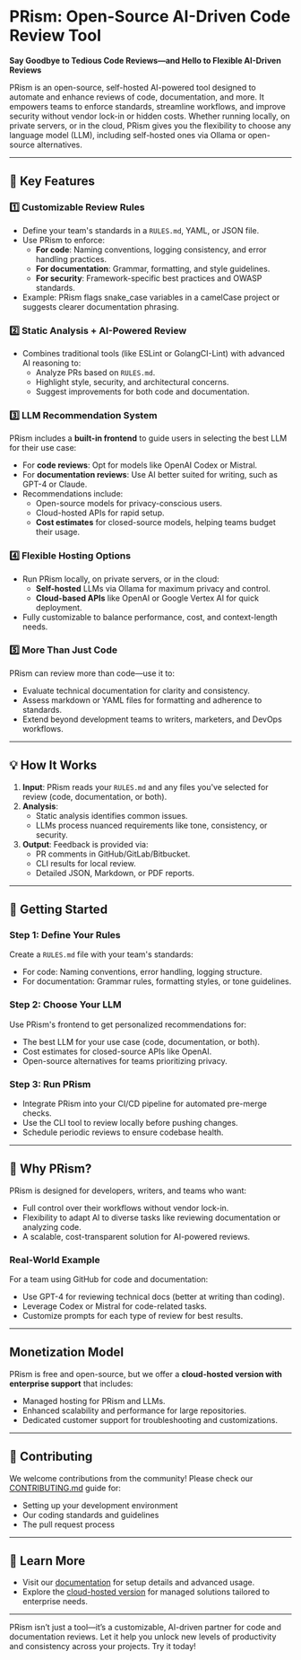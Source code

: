 # PRism: Open-Source AI-Driven Code Review Tool

**Say Goodbye to Tedious Code Reviews—and Hello to Flexible AI-Driven Reviews**

PRism is an open-source, self-hosted AI-powered tool designed to automate and enhance reviews of code, documentation, and more. It empowers teams to enforce standards, streamline workflows, and improve security without vendor lock-in or hidden costs. Whether running locally, on private servers, or in the cloud, PRism gives you the flexibility to choose any language model (LLM), including self-hosted ones via Ollama or open-source alternatives.

---

## **🌟 Key Features**

### 1️⃣ **Customizable Review Rules**
- Define your team's standards in a `RULES.md`, YAML, or JSON file.
- Use PRism to enforce:
  - **For code**: Naming conventions, logging consistency, and error handling practices.
  - **For documentation**: Grammar, formatting, and style guidelines.
  - **For security**: Framework-specific best practices and OWASP standards.
- Example: PRism flags snake_case variables in a camelCase project or suggests clearer documentation phrasing.

### 2️⃣ **Static Analysis + AI-Powered Review**
- Combines traditional tools (like ESLint or GolangCI-Lint) with advanced AI reasoning to:
  - Analyze PRs based on `RULES.md`.
  - Highlight style, security, and architectural concerns.
  - Suggest improvements for both code and documentation.

### 3️⃣ **LLM Recommendation System**
PRism includes a **built-in frontend** to guide users in selecting the best LLM for their use case:
- For **code reviews**: Opt for models like OpenAI Codex or Mistral.
- For **documentation reviews**: Use AI better suited for writing, such as GPT-4 or Claude.
- Recommendations include:
  - Open-source models for privacy-conscious users.
  - Cloud-hosted APIs for rapid setup.
  - **Cost estimates** for closed-source models, helping teams budget their usage.

### 4️⃣ **Flexible Hosting Options**
- Run PRism locally, on private servers, or in the cloud:
  - **Self-hosted** LLMs via Ollama for maximum privacy and control.
  - **Cloud-based APIs** like OpenAI or Google Vertex AI for quick deployment.
- Fully customizable to balance performance, cost, and context-length needs.

### 5️⃣ **More Than Just Code**
PRism can review more than code—use it to:
- Evaluate technical documentation for clarity and consistency.
- Assess markdown or YAML files for formatting and adherence to standards.
- Extend beyond development teams to writers, marketers, and DevOps workflows.

---

## **💡 How It Works**
1. **Input**: PRism reads your `RULES.md` and any files you've selected for review (code, documentation, or both).
2. **Analysis**:
   - Static analysis identifies common issues.
   - LLMs process nuanced requirements like tone, consistency, or security.
3. **Output**: Feedback is provided via:
   - PR comments in GitHub/GitLab/Bitbucket.
   - CLI results for local review.
   - Detailed JSON, Markdown, or PDF reports.

---

## **🚀 Getting Started**

### **Step 1: Define Your Rules**
Create a `RULES.md` file with your team's standards:
- For code: Naming conventions, error handling, logging structure.
- For documentation: Grammar rules, formatting styles, or tone guidelines.

### **Step 2: Choose Your LLM**
Use PRism's frontend to get personalized recommendations for:
- The best LLM for your use case (code, documentation, or both).
- Cost estimates for closed-source APIs like OpenAI.
- Open-source alternatives for teams prioritizing privacy.

### **Step 3: Run PRism**
- Integrate PRism into your CI/CD pipeline for automated pre-merge checks.
- Use the CLI tool to review locally before pushing changes.
- Schedule periodic reviews to ensure codebase health.

---

## **🤔 Why PRism?**
PRism is designed for developers, writers, and teams who want:
- Full control over their workflows without vendor lock-in.
- Flexibility to adapt AI to diverse tasks like reviewing documentation or analyzing code.
- A scalable, cost-transparent solution for AI-powered reviews.

### **Real-World Example**
For a team using GitHub for code and documentation:
- Use GPT-4 for reviewing technical docs (better at writing than coding).
- Leverage Codex or Mistral for code-related tasks.
- Customize prompts for each type of review for best results.

---

## **Monetization Model**
PRism is free and open-source, but we offer a **cloud-hosted version with enterprise support** that includes:
- Managed hosting for PRism and LLMs.
- Enhanced scalability and performance for large repositories.
- Dedicated customer support for troubleshooting and customizations.

---

## **👥 Contributing**
We welcome contributions from the community! Please check our [CONTRIBUTING.md](./CONTRIBUTING.md) guide for:
- Setting up your development environment
- Our coding standards and guidelines
- The pull request process

---

## **📖 Learn More**
- Visit our [documentation](#) for setup details and advanced usage.
- Explore the [cloud-hosted version](#) for managed solutions tailored to enterprise needs.

---

PRism isn’t just a tool—it’s a customizable, AI-driven partner for code and documentation reviews. Let it help you unlock new levels of productivity and consistency across your projects. Try it today!